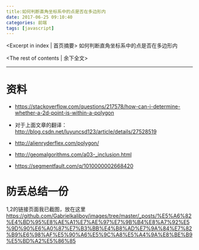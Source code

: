 ```yaml
---
title:如何判断直角坐标系中的点是否在多边形内
date: 2017-06-25 09:10:40
categories: 前端
tags: [javascript]
---
```

<Excerpt in index | 首页摘要> 
如何判断直角坐标系中的点是否在多边形内
<!-- more -->
<The rest of contents | 余下全文>

-----
# 资料
- https://stackoverflow.com/questions/217578/how-can-i-determine-whether-a-2d-point-is-within-a-polygon

- 对于上面文章的翻译：http://blog.csdn.net/luyuncsd123/article/details/27528519

- http://alienryderflex.com/polygon/
- http://geomalgorithms.com/a03-_inclusion.html

- https://segmentfault.com/q/1010000002668420

# 防丢总结一份
1,2的链接页面我已截图，放在这里
https://github.com/Gabrielkaliboy/images/tree/master/_posts/%E5%A6%82%E4%BD%95%E8%AE%A1%E7%AE%97%E7%9B%B4%E8%A7%92%E5%9D%90%E6%A0%87%E7%B3%BB%E4%B8%AD%E7%9A%84%E7%82%B9%E6%98%AF%E5%90%A6%E5%9C%A8%E5%A4%9A%E8%BE%B9%E5%BD%A2%E5%86%85
